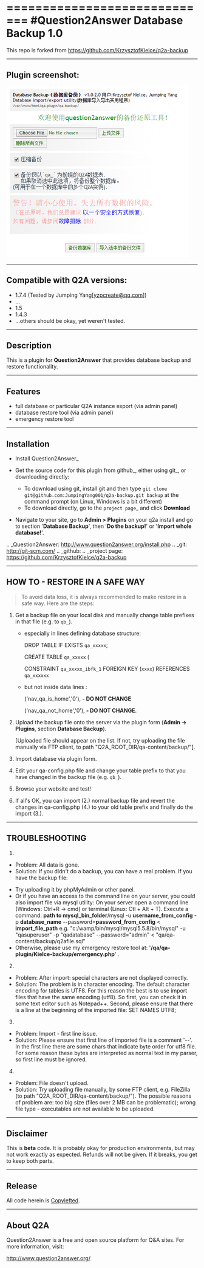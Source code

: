 =============================
#Question2Answer Database Backup 1.0
=============================

This repo is forked from https://github.com/KrzysztofKielce/q2a-backup

-----------------------------
Plugin screenshot:
-----------------------------

![Plugin picture](https://github.com/JumpingYang001/q2a-backup/blob/master/plugin%20screenshot.PNG?raw=true "Plugin Screenshot")

-----------------------------
Compatible with Q2A versions:
-----------------------------
- 1.7.4 (Tested by Jumping Yang[yzpcreate@qq.com])
- ...
- 1.5
- 1.4.3
- ...others should be okay, yet weren't tested.

-----------
Description
-----------
This is a plugin for **Question2Answer** that provides database backup and restore functionality.

--------
Features
--------
- full database or particular Q2A instance export (via admin panel)
- database restore tool (via admin panel)
- emergency restore tool


------------
Installation
------------
- Install Question2Answer_
- Get the source code for this plugin from github_, either using git_, or downloading directly:

   - To download using git, install git and then type 
     ``git clone git@github.com:JumpingYang001/q2a-backup.git backup``
     at the command prompt (on Linux, Windows is a bit different)
   - To download directly, go to the `project page`_ and click **Download**

- Navigate to your site, go to **Admin > Plugins** on your q2a install and go to section '**Database Backup**', then '**Do the backup!**' or '**Import whole database!**'.

.. _Question2Answer: http://www.question2answer.org/install.php
.. _git: http://git-scm.com/
.. _github:
.. _project page: https://github.com/KrzysztofKielce/q2a-backup

------------------------------
HOW TO - RESTORE IN A SAFE WAY
------------------------------

>  To avoid data loss, it is always recommended to make restore in a safe way. Here are the steps:

1. Get a backup file on your local disk and manually change table prefixes in that file (e.g. to `qb_`).
   - especially in lines defining database structure:

     DROP TABLE IF EXISTS `qa_xxxxx`;

     CREATE TABLE `qa_xxxxx` (

     CONSTRAINT `qa_xxxxx_ibfk_1` FOREIGN KEY (`xxxx`) REFERENCES `qa_xxxxxx`

   - but not inside data lines :

     ('nav_qa_is_home','0'), **- DO NOT CHANGE**

     ('nav_qa_not_home','0'), **- DO NOT CHANGE**.

2. Upload the backup file onto the server via the plugin form (**Admin -> Plugins**, section **Database Backup**).

    [Uploaded file should appear on the list. If not, try uploading the file manually via FTP client, to path "Q2A_ROOT_DIR/qa-content/backup/"].

3. Import database via plugin form.

4. Edit your qa-config.php file and change your table prefix to that you have changed in the backup file (e.g. `qb_`).
5. Browse your website and test!
6. If all's OK, you can import (2.) normal backup file and revert the changes in qa-config.php (4.) to your old table prefix and finally do the import (3.).

---------------
TROUBLESHOOTING
---------------
1.
 - Problem: All data is gone.
 - Solution: If you didn't do a backup, you can have a real problem. If you have the backup file: 

  + Try uploading it by phpMyAdmin or other panel.
  + Or if you have an access to the command line on your server, you could also import file via mysql utility: 
    On your server open a command line (Windows: Ctrl+R -> cmd) or terminal (Linux: Ctl + Alt + T).
    Execute a command: **path to mysql_bin_folder**/mysql -u **username_from_config** -p **database_name** --password=**password_from_config** < **import_file_path**
    e.g. "c:/wamp/bin/mysql/mysql5.5.8/bin/mysql" -u "qasuperuser" -p "qadatabase" --password="admin" < "qa/qa-content/backup/q2afile.sql"
  + Otherwise, please use my emergency restore tool at: '**/qa/qa-plugin/Kielce-backup/emergency.php**' .
2.
 - Problem: After import: special characters are not displayed correctly.
 - Solution: The problem is in character encoding. The default character encoding for tables is UTF8. For this reason the best is to use import files that have the same encoding (utf8). So first, you can check it in some text editor such as Notepad++. Second, please ensure that there is a line at the beginning of the imported file: SET NAMES UTF8;

3.
 - Problem: Import - first line issue.
 - Solution: Please ensure that first line of imported file is a comment '--'. In the first line there are some chars that indicate byte order for utf8 file. For some reason these bytes are interpreted as normal text in my parser, so first line must be ignored.
4.
 - Problem: File doesn't upload.
 - Solution: Try uploading file manually, by some FTP client, e.g. FileZilla (to path "Q2A_ROOT_DIR/qa-content/backup/"). The possible reasons of problem are: too big size (files over 2 MB can be problematic); wrong file type - executables are not available to be uploaded.

----------
Disclaimer
----------
This is **beta** code.  It is probably okay for production environments, but may not work exactly as expected.  Refunds will not be given.  If it breaks, you get to keep both parts.

-------
Release
-------
All code herein is [Copylefted].

[Copylefted]: http://en.wikipedia.org/wiki/Copyleft

---------
About Q2A
---------
Question2Answer is a free and open source platform for Q&A sites. For more information, visit:

http://www.question2answer.org/
